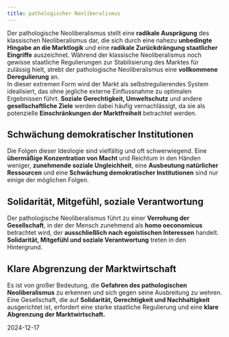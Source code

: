 ```yaml
---  
title: pathologischer Neoliberalismus
---
```

Der pathologische Neoliberalismus stellt eine **radikale Ausprägung** des klassischen Neoliberalismus dar, die sich durch eine nahezu **unbedingte Hingabe an die Marktlogik** und eine **radikale Zurückdrängung staatlicher Eingriffe** auszeichnet. Während der klassische Neoliberalismus noch gewisse staatliche Regulierungen zur Stabilisierung des Marktes für zulässig hielt, strebt der pathologische Neoliberalismus eine **vollkommene Deregulierung** an.  
In dieser extremen Form wird der Markt als selbstregulierendes System idealisiert, das ohne jegliche externe Einflussnahme zu optimalen Ergebnissen führt. **Soziale Gerechtigkeit, Umweltschutz** und andere **gesellschaftliche Ziele** werden dabei häufig vernachlässigt, da sie als potenzielle **Einschränkungen der Marktfreiheit** betrachtet werden.

## Schwächung demokratischer Institutionen 

Die Folgen dieser Ideologie sind vielfältig und oft schwerwiegend. Eine **übermäßige Konzentration von Macht** und Reichtum in den Händen weniger, **zunehmende soziale Ungleichheit**, eine **Ausbeutung natürlicher Ressourcen** und eine **Schwächung demokratischer Institutionen** sind nur einige der möglichen Folgen.

## Solidarität, Mitgefühl, soziale Verantwortung

Der pathologische Neoliberalismus führt zu einer **Verrohung der Gesellschaft**, in der der Mensch zunehmend als **homo oeconomicus** betrachtet wird, der **ausschließlich nach egoistischen Interessen** handelt. **Solidarität, Mitgefühl und soziale Verantwortung** treten in den Hintergrund.

## Klare Abgrenzung der Marktwirtschaft

Es ist von großer Bedeutung, die **Gefahren des pathologischen Neoliberalismus** zu erkennen und sich gegen seine Ausbreitung zu wehren. Eine Gesellschaft, die auf **Solidarität, Gerechtigkeit und Nachhaltigkeit** ausgerichtet ist, erfordert eine starke staatliche Regulierung und eine **klare Abgrenzung der Marktwirtschaft.**

2024-12-17